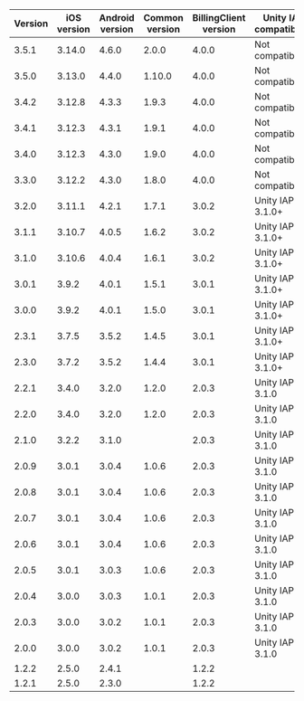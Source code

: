 | Version | iOS version | Android version | Common version | BillingClient version | Unity IAP compatibility |
|---------|-------------|-----------------|----------------|-----------------------|-------------------------|
| 3.5.1   | 3.14.0      | 4.6.0           | 2.0.0          | 4.0.0                 | Not compatible          |
| 3.5.0   | 3.13.0      | 4.4.0           | 1.10.0         | 4.0.0                 | Not compatible          |
| 3.4.2   | 3.12.8      | 4.3.3           | 1.9.3          | 4.0.0                 | Not compatible          |
| 3.4.1   | 3.12.3      | 4.3.1           | 1.9.1          | 4.0.0                 | Not compatible          |
| 3.4.0   | 3.12.3      | 4.3.0           | 1.9.0          | 4.0.0                 | Not compatible          |
| 3.3.0   | 3.12.2      | 4.3.0           | 1.8.0          | 4.0.0                 | Not compatible          |
| 3.2.0   | 3.11.1      | 4.2.1           | 1.7.1          | 3.0.2                 | Unity IAP 3.1.0+        |
| 3.1.1   | 3.10.7      | 4.0.5           | 1.6.2          | 3.0.2                 | Unity IAP 3.1.0+        |
| 3.1.0   | 3.10.6      | 4.0.4           | 1.6.1          | 3.0.2                 | Unity IAP 3.1.0+        |
| 3.0.1   | 3.9.2       | 4.0.1           | 1.5.1          | 3.0.1                 | Unity IAP 3.1.0+        |
| 3.0.0   | 3.9.2       | 4.0.1           | 1.5.0          | 3.0.1                 | Unity IAP 3.1.0+        |
| 2.3.1   | 3.7.5       | 3.5.2           | 1.4.5          | 3.0.1                 | Unity IAP 3.1.0+        |
| 2.3.0   | 3.7.2       | 3.5.2           | 1.4.4          | 3.0.1                 | Unity IAP 3.1.0+        |
| 2.2.1   | 3.4.0       | 3.2.0           | 1.2.0          | 2.0.3                 | Unity IAP < 3.1.0       |
| 2.2.0   | 3.4.0       | 3.2.0           | 1.2.0          | 2.0.3                 | Unity IAP < 3.1.0       |
| 2.1.0   | 3.2.2       | 3.1.0           |                | 2.0.3                 | Unity IAP < 3.1.0       |
| 2.0.9   | 3.0.1       | 3.0.4           | 1.0.6          | 2.0.3                 | Unity IAP < 3.1.0       |
| 2.0.8   | 3.0.1       | 3.0.4           | 1.0.6          | 2.0.3                 | Unity IAP < 3.1.0       |
| 2.0.7   | 3.0.1       | 3.0.4           | 1.0.6          | 2.0.3                 | Unity IAP < 3.1.0       |
| 2.0.6   | 3.0.1       | 3.0.4           | 1.0.6          | 2.0.3                 | Unity IAP < 3.1.0       |
| 2.0.5   | 3.0.1       | 3.0.3           | 1.0.6          | 2.0.3                 | Unity IAP < 3.1.0       |
| 2.0.4   | 3.0.0       | 3.0.3           | 1.0.1          | 2.0.3                 | Unity IAP < 3.1.0       |
| 2.0.3   | 3.0.0       | 3.0.2           | 1.0.1          | 2.0.3                 | Unity IAP < 3.1.0       |
| 2.0.0   | 3.0.0       | 3.0.2           | 1.0.1          | 2.0.3                 | Unity IAP < 3.1.0       |
| 1.2.2   | 2.5.0       | 2.4.1           |                | 1.2.2                 |                         |
| 1.2.1   | 2.5.0       | 2.3.0           |                | 1.2.2                 |                         |
